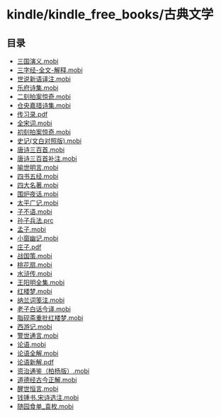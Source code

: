 # kindle/kindle_free_books/古典文学

<!-- summary -->
## 目录

- [三国演义.mobi](/kindle/kindle_free_books/古典文学/三国演义.mobi)
- [三字经-全文-解释.mobi](/kindle/kindle_free_books/古典文学/三字经-全文-解释.mobi)
- [世说新语译注.mobi](/kindle/kindle_free_books/古典文学/世说新语译注.mobi)
- [乐府诗集.mobi](/kindle/kindle_free_books/古典文学/乐府诗集.mobi)
- [二刻拍案惊奇.mobi](/kindle/kindle_free_books/古典文学/二刻拍案惊奇.mobi)
- [仓央嘉措诗集.mobi](/kindle/kindle_free_books/古典文学/仓央嘉措诗集.mobi)
- [传习录.pdf](/kindle/kindle_free_books/古典文学/传习录.pdf)
- [全宋词.mobi](/kindle/kindle_free_books/古典文学/全宋词.mobi)
- [初刻拍案惊奇.mobi](/kindle/kindle_free_books/古典文学/初刻拍案惊奇.mobi)
- [史记(文白对照版).mobi](/kindle/kindle_free_books/古典文学/史记(文白对照版).mobi)
- [唐诗三百首.mobi](/kindle/kindle_free_books/古典文学/唐诗三百首.mobi)
- [唐诗三百首补注.mobi](/kindle/kindle_free_books/古典文学/唐诗三百首补注.mobi)
- [喻世明言.mobi](/kindle/kindle_free_books/古典文学/喻世明言.mobi)
- [四书五经.mobi](/kindle/kindle_free_books/古典文学/四书五经.mobi)
- [四大名著.mobi](/kindle/kindle_free_books/古典文学/四大名著.mobi)
- [围炉夜话.mobi](/kindle/kindle_free_books/古典文学/围炉夜话.mobi)
- [太平广记.mobi](/kindle/kindle_free_books/古典文学/太平广记.mobi)
- [子不语.mobi](/kindle/kindle_free_books/古典文学/子不语.mobi)
- [孙子兵法.prc](/kindle/kindle_free_books/古典文学/孙子兵法.prc)
- [孟子.mobi](/kindle/kindle_free_books/古典文学/孟子.mobi)
- [小窗幽记.mobi](/kindle/kindle_free_books/古典文学/小窗幽记.mobi)
- [庄子.pdf](/kindle/kindle_free_books/古典文学/庄子.pdf)
- [战国策.mobi](/kindle/kindle_free_books/古典文学/战国策.mobi)
- [桃花扇.mobi](/kindle/kindle_free_books/古典文学/桃花扇.mobi)
- [水浒传.mobi](/kindle/kindle_free_books/古典文学/水浒传.mobi)
- [王阳明全集.mobi](/kindle/kindle_free_books/古典文学/王阳明全集.mobi)
- [红楼梦.mobi](/kindle/kindle_free_books/古典文学/红楼梦.mobi)
- [纳兰词笺注.mobi](/kindle/kindle_free_books/古典文学/纳兰词笺注.mobi)
- [老子白话今译.mobi](/kindle/kindle_free_books/古典文学/老子白话今译.mobi)
- [脂砚斋重批红楼梦.mobi](/kindle/kindle_free_books/古典文学/脂砚斋重批红楼梦.mobi)
- [西游记.mobi](/kindle/kindle_free_books/古典文学/西游记.mobi)
- [警世通言.mobi](/kindle/kindle_free_books/古典文学/警世通言.mobi)
- [论语.mobi](/kindle/kindle_free_books/古典文学/论语.mobi)
- [论语全解.mobi](/kindle/kindle_free_books/古典文学/论语全解.mobi)
- [论语新解.pdf](/kindle/kindle_free_books/古典文学/论语新解.pdf)
- [资治通鉴（柏杨版）.mobi](/kindle/kindle_free_books/古典文学/资治通鉴（柏杨版）.mobi)
- [道德经古今正解.mobi](/kindle/kindle_free_books/古典文学/道德经古今正解.mobi)
- [醒世恒言.mobi](/kindle/kindle_free_books/古典文学/醒世恒言.mobi)
- [钱锺书.宋诗选注.mobi](/kindle/kindle_free_books/古典文学/钱锺书.宋诗选注.mobi)
- [随园食单_袁枚.mobi](/kindle/kindle_free_books/古典文学/随园食单_袁枚.mobi)

<!-- SUMMARY_AUTO @ https://github.com/LeungGeorge -->
<!-- summary -->
